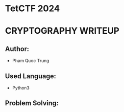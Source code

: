# **TetCTF 2024**

# **CRYPTOGRAPHY WRITEUP**

## **Author:**

- Pham Quoc Trung

## **Used Language:**

- Python3

## **Problem Solving:**
